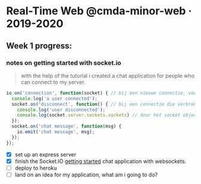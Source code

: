 # Real-Time Web @cmda-minor-web · 2019-2020

[rubric]: https://docs.google.com/spreadsheets/d/e/2PACX-1vSd1I4ma8R5mtVMyrbp6PA2qEInWiOialK9Fr2orD3afUBqOyvTg_JaQZ6-P4YGURI-eA7PoHT8TRge/pubhtml

## Week 1 progress:

### notes on getting started with socket.io

> with the help of the tutorial i created a chat application for people who can connect to my server.

```javascript
io.on('connection', function(socket) { // bij een nieuwe connectie, voer dit uit:
  console.log('a user connected');
  socket.on('disconnect', function() { // bij een connectie die verbroken wordt, voer dit uit:
    console.log('user disconnected');
    console.log(socket.server.sockets.sockets) // door het socket object heen gespit op zoek naar nog actieve sockets
  });
  socket.on('chat message', function(msg) {
    io.emit('chat message', msg);
  });
});
```

- [x] set up an express server
- [x] finish the Socket.IO [getting started](https://socket.io/get-started/chat/) chat application with websockets.
- [ ] deploy to heroku
- [ ] land on an idea for my application, what am i going to do?
